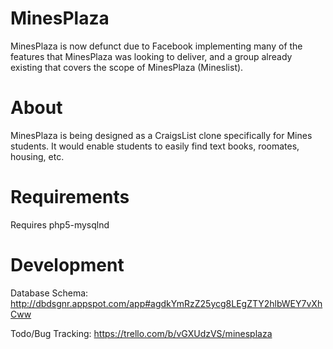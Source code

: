# MinesPlaza

MinesPlaza is now defunct due to Facebook implementing many of the features that MinesPlaza was looking to deliver, and a group already existing that covers the scope of MinesPlaza (Mineslist).

# About

MinesPlaza is being designed as a CraigsList clone specifically for Mines students. It would enable students to easily find text books, roomates, housing, etc.

# Requirements

Requires php5-mysqlnd

# Development

Database Schema: http://dbdsgnr.appspot.com/app#agdkYmRzZ25ycg8LEgZTY2hlbWEY7vXhCww

Todo/Bug Tracking: https://trello.com/b/vGXUdzVS/minesplaza
